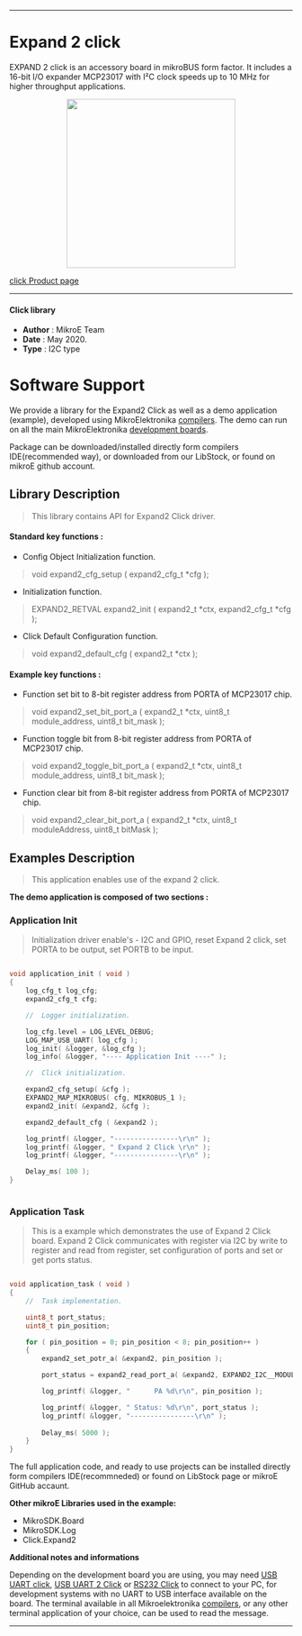 
---
# Expand 2 click

EXPAND 2 click is an accessory board in mikroBUS form factor. It includes a 16-bit I/O expander MCP23017 with I²C clock speeds up to 10 MHz for higher throughput applications.

<p align="center">
  <img src="https://download.mikroe.com/images/click_for_ide/expand2_click.png" height=300px>
</p>


[click Product page](<https://www.mikroe.com/expand-2-click>)

---


#### Click library 

- **Author**        : MikroE Team
- **Date**          : May 2020.
- **Type**          : I2C type


# Software Support

We provide a library for the Expand2 Click 
as well as a demo application (example), developed using MikroElektronika 
[compilers](https://shop.mikroe.com/compilers). 
The demo can run on all the main MikroElektronika [development boards](https://shop.mikroe.com/development-boards).

Package can be downloaded/installed directly form compilers IDE(recommended way), or downloaded from our LibStock, or found on mikroE github account. 

## Library Description

> This library contains API for Expand2 Click driver.

#### Standard key functions :

- Config Object Initialization function.
> void expand2_cfg_setup ( expand2_cfg_t *cfg ); 
 
- Initialization function.
> EXPAND2_RETVAL expand2_init ( expand2_t *ctx, expand2_cfg_t *cfg );

- Click Default Configuration function.
> void expand2_default_cfg ( expand2_t *ctx );


#### Example key functions :

- Function set bit to 8-bit register address from PORTA of MCP23017 chip.
> void expand2_set_bit_port_a ( expand2_t *ctx, uint8_t module_address, uint8_t bit_mask );
 
- Function toggle bit from 8-bit register address from PORTA of MCP23017 chip.
> void expand2_toggle_bit_port_a ( expand2_t *ctx, uint8_t module_address, uint8_t bit_mask );

- Function clear bit from 8-bit register address from PORTA of MCP23017 chip.
> void expand2_clear_bit_port_a ( expand2_t *ctx, uint8_t moduleAddress, uint8_t bitMask );

## Examples Description

> This application enables use of the expand 2 click.

**The demo application is composed of two sections :**

### Application Init 

> Initialization driver enable's - I2C and GPIO, reset Expand 2 click, set PORTA to be output, set PORTB to be input.
 

```c

void application_init ( void )
{
    log_cfg_t log_cfg;
    expand2_cfg_t cfg;

    //  Logger initialization.

    log_cfg.level = LOG_LEVEL_DEBUG;
    LOG_MAP_USB_UART( log_cfg );
    log_init( &logger, &log_cfg );
    log_info( &logger, "---- Application Init ----" );

    //  Click initialization.

    expand2_cfg_setup( &cfg );
    EXPAND2_MAP_MIKROBUS( cfg, MIKROBUS_1 );
    expand2_init( &expand2, &cfg );

    expand2_default_cfg ( &expand2 );

    log_printf( &logger, "----------------\r\n" );
    log_printf( &logger, " Expand 2 Click \r\n" );
    log_printf( &logger, "----------------\r\n" );

    Delay_ms( 100 );
}
  
```

### Application Task

> This is a example which demonstrates the use of Expand 2 Click board. 
> Expand 2 Click communicates with register via I2C by write to register and read from register,
> set configuration of ports and set or get ports status.

```c

void application_task ( void )
{
    //  Task implementation.

    uint8_t port_status;
    uint8_t pin_position;

    for ( pin_position = 0; pin_position < 8; pin_position++ )
    {
        expand2_set_potr_a( &expand2, pin_position );

        port_status = expand2_read_port_a( &expand2, EXPAND2_I2C__MODULE_ADDRESS_5 );

        log_printf( &logger, "      PA %d\r\n", pin_position );  

        log_printf( &logger, " Status: %d\r\n", port_status );
        log_printf( &logger, "----------------\r\n" );
        
        Delay_ms( 5000 );
    }
}

```

The full application code, and ready to use projects can be  installed directly form compilers IDE(recommneded) or found on LibStock page or mikroE GitHub accaunt.

**Other mikroE Libraries used in the example:** 

- MikroSDK.Board
- MikroSDK.Log
- Click.Expand2

**Additional notes and informations**

Depending on the development board you are using, you may need 
[USB UART click](https://shop.mikroe.com/usb-uart-click), 
[USB UART 2 Click](https://shop.mikroe.com/usb-uart-2-click) or 
[RS232 Click](https://shop.mikroe.com/rs232-click) to connect to your PC, for 
development systems with no UART to USB interface available on the board. The 
terminal available in all Mikroelektronika 
[compilers](https://shop.mikroe.com/compilers), or any other terminal application 
of your choice, can be used to read the message.



---
